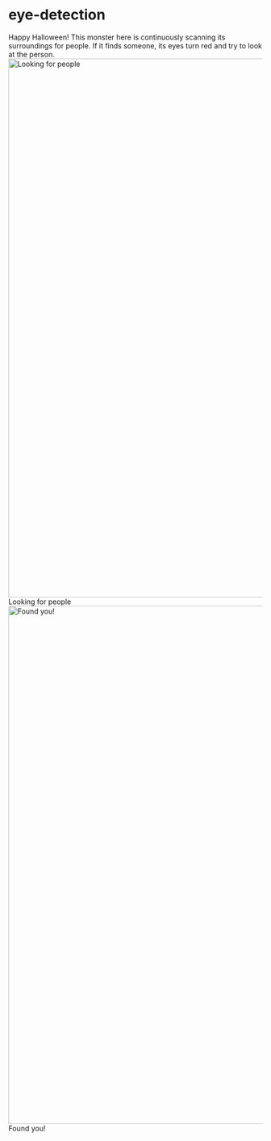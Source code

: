 ﻿# eye-detection

Happy Halloween! This monster here is continuously scanning its surroundings for people. If it finds someone, its eyes turn red and try to look at the person.
<img width="2399" height="1069" alt="Looking for people" src="https://github.com/user-attachments/assets/39948a77-e7ab-4bd2-819a-3a61cfea142b" />
Looking for people
<img width="2252" height="1028" alt="Found you!" src="https://github.com/user-attachments/assets/714f7ed2-bfc0-436f-9e87-4c9452857fc3" />
Found you!
